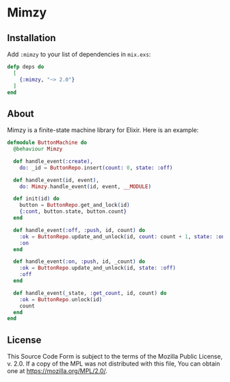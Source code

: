 # Mimzy

## Installation

Add `:mimzy` to your list of dependencies in `mix.exs`:

```elixir
defp deps do
  [
    {:mimzy, "~> 2.0"}
  ]
end
```

## About

Mimzy is a finite-state machine library for Elixir.  Here is an example:

```elixir
defmodule ButtonMachine do
  @behaviour Mimzy

  def handle_event(:create),
    do: _id = ButtonRepo.insert(count: 0, state: :off)

  def handle_event(id, event),
    do: Mimzy.handle_event(id, event, __MODULE)

  def init(id) do
    button = ButtonRepo.get_and_lock(id)
    {:cont, button.state, button.count}
  end

  def handle_event(:off, :push, id, count) do
    :ok = ButtonRepo.update_and_unlock(id, count: count + 1, state: :on)
    :on
  end

  def handle_event(:on, :push, id, _count) do
    :ok = ButtonRepo.update_and_unlock(id, state: :off)
    :off
  end

  def handle_event(_state, :get_count, id, count) do
    :ok = ButtonRepo.unlock(id)
    count
  end
end
```

## License

This Source Code Form is subject to the terms of the Mozilla Public License,
v. 2.0. If a copy of the MPL was not distributed with this file, You can obtain
one at https://mozilla.org/MPL/2.0/.

